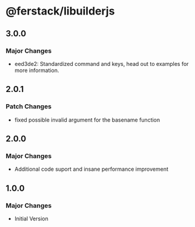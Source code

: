 # @ferstack/libuilderjs

## 3.0.0

### Major Changes

- eed3de2: Standardized command and keys, head out to examples for more information.

## 2.0.1

### Patch Changes

- fixed possible invalid argument for the basename function

## 2.0.0

### Major Changes

- Additional code suport and insane performance improvement

## 1.0.0

### Major Changes

- Initial Version
